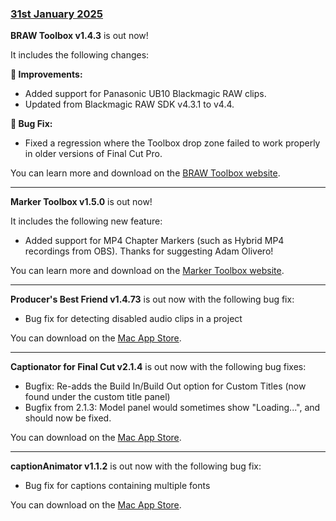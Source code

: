 ### [31st January 2025](/news/20250131)

**BRAW Toolbox v1.4.3** is out now!

It includes the following changes:

**🔨 Improvements:**
- Added support for Panasonic UB10 Blackmagic RAW clips.
- Updated from Blackmagic RAW SDK v4.3.1 to v4.4.

**🐞 Bug Fix:**
- Fixed a regression where the Toolbox drop zone failed to work properly in older versions of Final Cut Pro.

You can learn more and download on the [BRAW Toolbox website](https://brawtoolbox.io).

---

**Marker Toolbox v1.5.0** is out now!

It includes the following new feature:

- Added support for MP4 Chapter Markers (such as Hybrid MP4 recordings from OBS). Thanks for suggesting Adam Olivero!

You can learn more and download on the [Marker Toolbox website](https://markertoolbox.io).

---

**Producer's Best Friend v1.4.73** is out now with the following bug fix:

- Bug fix for detecting disabled audio clips in a project

You can download on the [Mac App Store](https://apps.apple.com/app/producers-best-friend/id688519794).

---

**Captionator for Final Cut v2.1.4** is out now with the following bug fixes:

- Bugfix: Re-adds the Build In/Build Out option for Custom Titles (now found
under the custom title panel)
- Bugfix from 2.1.3: Model panel would sometimes show "Loading...", and should now be fixed.

You can download on the [Mac App Store](https://apps.apple.com/au/captionator-for-final-cut/id1627843786).

---

**captionAnimator v1.1.2** is out now with the following bug fix:

- Bug fix for captions containing multiple fonts

You can download on the [Mac App Store](https://apps.apple.com/app/captionanimator/id6736841747).